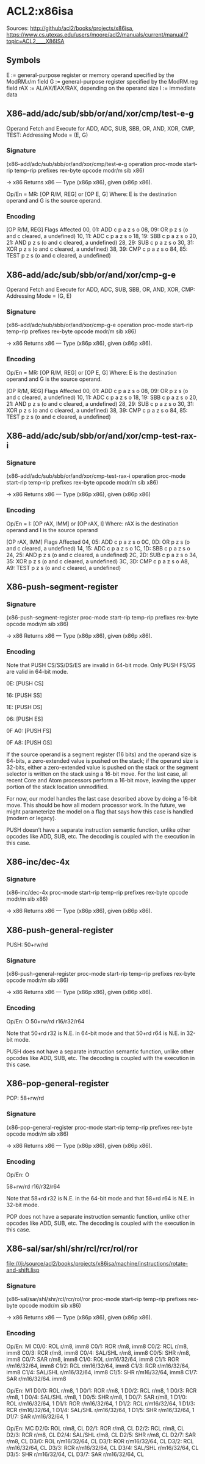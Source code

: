 # ACL2:x86isa

Sources: <http://github/acl2/books/projects/x86isa>, <https://www.cs.utexas.edu/users/moore/acl2/manuals/current/manual/?topic=ACL2____X86ISA>


## Symbols

E := general-purpose register or memory operand specified by the ModRM.r/m field
G := general-purpose register specified by the ModRM.reg field
rAX := AL/AX/EAX/RAX, depending on the operand size
I := immediate data

## X86-add/adc/sub/sbb/or/and/xor/cmp/test-e-g

Operand Fetch and Execute for ADD, ADC, SUB, SBB, OR, AND, XOR, CMP, TEST: Addressing Mode = (E, G)

### Signature
(x86-add/adc/sub/sbb/or/and/xor/cmp/test-e-g
     operation proc-mode start-rip temp-rip
     prefixes rex-byte opcode modr/m sib x86)

  →
x86
Returns
x86 — Type (x86p x86), given (x86p x86).

Op/En = MR: [OP R/M, REG] or [OP E, G]
Where:
    E is the destination operand and G is the source operand.

### Encoding

[OP R/M, REG] Flags Affected
00, 01: ADD c p a z s o
08, 09: OR p z s (o and c cleared, a undefined)
10, 11: ADC c p a z s o
18, 19: SBB c p a z s o
20, 21: AND p z s (o and c cleared, a undefined)
28, 29: SUB c p a z s o
30, 31: XOR p z s (o and c cleared, a undefined)
38, 39: CMP c p a z s o
84, 85: TEST p z s (o and c cleared, a undefined)

## X86-add/adc/sub/sbb/or/and/xor/cmp-g-e

Operand Fetch and Execute for ADD, ADC, SUB, SBB, OR, AND, XOR, CMP: Addressing Mode = (G, E)

### Signature

(x86-add/adc/sub/sbb/or/and/xor/cmp-g-e
     operation proc-mode start-rip temp-rip
     prefixes rex-byte opcode modr/m sib x86)

  →
x86
Returns
x86 — Type (x86p x86), given (x86p x86).

### Encoding
Op/En = MR: [OP R/M, REG] or [OP E, G]
Where:
    E is the destination operand and G is the source operand.

[OP R/M, REG] Flags Affected
00, 01: ADD c p a z s o
08, 09: OR p z s (o and c cleared, a undefined)
10, 11: ADC c p a z s o
18, 19: SBB c p a z s o
20, 21: AND p z s (o and c cleared, a undefined)
28, 29: SUB c p a z s o
30, 31: XOR p z s (o and c cleared, a undefined)
38, 39: CMP c p a z s o
84, 85: TEST p z s (o and c cleared, a undefined)

## X86-add/adc/sub/sbb/or/and/xor/cmp-test-rax-i

### Signature

(x86-add/adc/sub/sbb/or/and/xor/cmp-test-rax-i
     operation proc-mode start-rip temp-rip
     prefixes rex-byte opcode modr/m sib x86)

  →
x86
Returns
x86 — Type (x86p x86), given (x86p x86)

### Encoding

Op/En = I: [OP rAX, IMM] or [OP rAX, I]
Where:
    rAX is the destination operand and I is the source operand

[OP rAX, IMM] Flags Affected
04, 05: ADD c p a z s o
0C, 0D: OR p z s (o and c cleared, a undefined)
14, 15: ADC c p a z s o
1C, 1D: SBB c p a z s o
24, 25: AND p z s (o and c cleared, a undefined)
2C, 2D: SUB c p a z s o
34, 35: XOR p z s (o and c cleared, a undefined)
3C, 3D: CMP c p a z s o
A8, A9: TEST p z s (o and c cleared, a undefined)

## X86-push-segment-register

### Signature

(x86-push-segment-register proc-mode start-rip temp-rip
                           prefixes rex-byte opcode modr/m sib x86)

  →
x86
Returns
x86 — Type (x86p x86), given (x86p x86).

### Encoding

Note that PUSH CS/SS/DS/ES are invalid in 64-bit mode. Only PUSH FS/GS are valid in 64-bit mode.

0E: [PUSH CS]

16: [PUSH SS]

1E: [PUSH DS]

06: [PUSH ES]

0F A0: [PUSH FS]

0F A8: [PUSH GS]

If the source operand is a segment register (16 bits) and the operand size is 64-bits, a zero-extended value is pushed on the stack; if the operand size is 32-bits, either a zero-extended value is pushed on the stack or the segment selector is written on the stack using a 16-bit move. For the last case, all recent Core and Atom processors perform a 16-bit move, leaving the upper portion of the stack location unmodified.

For now, our model handles the last case described above by doing a 16-bit move. This should be how all modern processor work. In the future, we might parameterize the model on a flag that says how this case is handled (modern or legacy).

PUSH doesn’t have a separate instruction semantic function, unlike other opcodes like ADD, SUB, etc. The decoding is coupled with the execution in this case.

## X86-inc/dec-4x

### Signature

(x86-inc/dec-4x proc-mode start-rip temp-rip
                prefixes rex-byte opcode modr/m sib x86)

  →
x86
Returns
x86 — Type (x86p x86), given (x86p x86).

## X86-push-general-register

PUSH: 50+rw/rd

### Signature

(x86-push-general-register proc-mode start-rip temp-rip
                           prefixes rex-byte opcode modr/m sib x86)

  →
x86
Returns
x86 — Type (x86p x86), given (x86p x86).

### Encoding

Op/En: O
50+rw/rd r16/r32/r64

Note that 50+rd r32 is N.E. in 64-bit mode and that 50+rd r64 is N.E. in 32-bit mode.

PUSH does not have a separate instruction semantic function, unlike other opcodes like ADD, SUB, etc.
The decoding is coupled with the execution in this case.

## X86-pop-general-register

POP: 58+rw/rd

### Signature
(x86-pop-general-register proc-mode start-rip temp-rip
                          prefixes rex-byte opcode modr/m sib x86)

  →
x86
Returns
x86 — Type (x86p x86), given (x86p x86).

### Encoding

Op/En: O

58+rw/rd r16/r32/r64

Note that 58+rd r32 is N.E. in the 64-bit mode and that 58+rd r64 is N.E. in 32-bit mode.

POP does not have a separate instruction semantic function, unlike other opcodes like ADD, SUB, etc. The decoding is coupled with the execution in this case.

## X86-sal/sar/shl/shr/rcl/rcr/rol/ror

<file:///j:/source/acl2/books/projects/x86isa/machine/instructions/rotate-and-shift.lisp>

### Signature
(x86-sal/sar/shl/shr/rcl/rcr/rol/ror
     proc-mode start-rip temp-rip
     prefixes rex-byte opcode modr/m sib x86)

  →
x86
Returns
x86 — Type (x86p x86), given (x86p x86).

### Encoding

Op/En: MI
C0/0: ROL r/m8, imm8
C0/1: ROR r/m8, imm8
C0/2: RCL r/m8, imm8
C0/3: RCR r/m8, imm8
C0/4: SAL/SHL r/m8, imm8
C0/5: SHR r/m8, imm8
C0/7: SAR r/m8, imm8
C1/0: ROL r/m16/32/64, imm8
C1/1: ROR r/m16/32/64, imm8
C1/2: RCL r/m16/32/64, imm8
C1/3: RCR r/m16/32/64, imm8
C1/4: SAL/SHL r/m16/32/64, imm8
C1/5: SHR r/m16/32/64, imm8
C1/7: SAR r/m16/32/64. imm8

Op/En: M1
D0/0: ROL r/m8, 1
D0/1: ROR r/m8, 1
D0/2: RCL r/m8, 1
D0/3: RCR r/m8, 1
D0/4: SAL/SHL r/m8, 1
D0/5: SHR r/m8, 1
D0/7: SAR r/m8, 1
D1/0: ROL r/m16/32/64, 1
D1/1: ROR r/m16/32/64, 1
D1/2: RCL r/m16/32/64, 1
D1/3: RCR r/m16/32/64, 1
D1/4: SAL/SHL r/m16/32/64, 1
D1/5: SHR r/m16/32/64, 1
D1/7: SAR r/m16/32/64, 1

Op/En: MC
D2/0: ROL r/m8, CL
D2/1: ROR r/m8, CL
D2/2: RCL r/m8, CL
D2/3: RCR r/m8, CL
D2/4: SAL/SHL r/m8, CL
D2/5: SHR r/m8, CL
D2/7: SAR r/m8, CL
D3/0: ROL r/m16/32/64, CL
D3/1: ROR r/m16/32/64, CL
D3/2: RCL r/m16/32/64, CL
D3/3: RCR r/m16/32/64, CL
D3/4: SAL/SHL r/m16/32/64, CL
D3/5: SHR r/m16/32/64, CL
D3/7: SAR r/m16/32/64, CL
